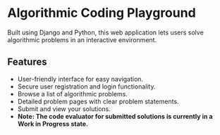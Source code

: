 # Algorithmic Coding Playground

Built using Django and Python, this web application lets users solve algorithmic problems in an interactive environment.

## Features

- User-friendly interface for easy navigation.
- Secure user registration and login functionality.
- Browse a list of algorithmic problems.
- Detailed problem pages with clear problem statements.
- Submit and view your solutions.
- **Note: The code evaluator for submitted solutions is currently in a Work in Progress state.**

